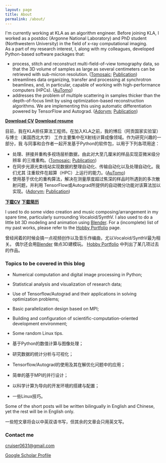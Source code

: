 ```yaml
---
layout: page
title: About
permalink: /about/
---
```


I'm currently working at KLA as an algorithm engineer. Before joining KLA,
I worked as a postdoc (Argonne National Laboratory) and PhD student (Northwestern University)
in the field of x-ray computational imaging.  
As a part of my research interest, I, along with my colleagues,
developed Python-based software packages that:
- process, stitch and reconstruct multi-field-of-view tomography data,
  so that the 3D volume of samples as large as several centimeters can be
  retrieved with sub-micron resolution. ([Tomosaic](https://github.com/mdw771/tomosaic2.git); [Publication](https://journals.iucr.org/s/issues/2018/05/00/il5010/)) 
- streamlines data organizing, transfer and processing at synchrotron beamlines,
  and, in particular, capable of working with high-performance computers (HPCs). ([AuTomo](https://github.com/decarlof/automo))
- addresses the problem of multiple scattering in samples thicker than the depth-of-focus
  limit by using optimization-based reconstruction algorithms. We are implementing
  this using automatic differentiation powered by TensorFlow and Autograd. ([Adorym](https://github.com/mdw771/adorym); [Publication](https://www.osapublishing.org/oe/fulltext.cfm?uri=oe-29-7-10000&id=449265))

[**Download CV**](https://github.com/mdw771/mdw771.github.io/blob/master/resources/cv_mingdu.pdf)
[**Download resume**](https://github.com/mdw771/mdw771.github.io/blob/master/resources/resume_mingdu.pdf)

目前，我在KLA担任算法工程师。在加入KLA之前，我的博后（阿贡国家实验室）与博士（美国西北大学）
工作主要集中在X射线计算成像领域。作为研究兴趣的一部分，我
与同事和合作者一起开发基于Python的软件包，以用于下列各项用途：
- 处理、拼接并重构多视场层析数据，由此对大至几厘米的样品实现亚微米级分辨率
  的三维重构。([Tomosaic](https://github.com/mdw771/tomosaic2.git); [Publication](https://journals.iucr.org/s/issues/2018/05/00/il5010/))
- 在同步光源光束线站实现数据的整理自动化、传输自动化以及处理自动化。我们尤其
  注重软件在超算（HPC）上运行的能力。([AuTomo](https://github.com/decarlof/automo))
- 使用基于优化的重构算法，解决在测量厚度超过焦深的样品时所遇到的多次散射问题，并利用
  TensorFlow或Autograd所提供的自动微分功能对该算法加以实现。([Adorym](https://github.com/mdw771/adorym); [Publication](https://arxiv.org/abs/1905.10433))

[**下载CV**](https://github.com/mdw771/mdw771.github.io/blob/master/resources/cv_mingdu.pdf)
[**下载简历**](https://github.com/mdw771/mdw771.github.io/blob/master/resources/resume_mingdu.pdf)

I used to do some video creation and music composing/arrangement in my spare time,
particularly surrounding Vocaloid/SynthV.
I also used to do a little bit 3D modeling and animation using [Blender](https://www.blender.org/).
For a (incomplete) list of my past works, please refer to the [Hobby Portfolio](https://mdw771.github.io/portfolio/) page. 

曾经闲着的时候会搞一点视频创作以及音乐作编曲，尤以Vocaloid/SynthV最为相关。
偶尔还会用[Blender](https://www.blender.org/) 做点3D建模玩。
[Hobby Portfolio](https://mdw771.github.io/portfolio/) 中列出了某几项过去的作品。

### Topics to be covered in this blog 

- Numerical computation and digital image processing in Python;
- Statistical analysis and visualization of research data;
- Use of Tensorflow/Autograd and their applications in solving optimization problems;
- Basic parallelization design based on MPI;
- Building and configuration of scientific-computation-oriented development environment;
- Some random Linux tips. 

- 基于Python的数值计算与图像处理；
- 研究数据的统计分析与可视化；
- Tensorflow/Autograd的使用及其在解优化问题中的应用；
- 简单的基于MPI的并行设计；
- 以科学计算为导向的开发环境的搭建与配置；
- 一些Linux技巧。

Some of the short posts will be written bilingually in English and Chinese, yet
the rest will be in English only. 

一些短文章将会以中英双语书写，但其余的文章会只用英文写。

### Contact me

[cruiser0631@gmail.com](mailto:cruiser0631@gmail.com)

[Google Scholar Profile](https://scholar.google.com/citations?user=fw3MNIsAAAAJ&hl=en&authuser=2)
